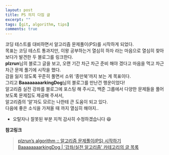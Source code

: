 ```yaml
---
layout: post
title: PS 의지 다짐 글
excerpt: ""
tags: [git, algorithm, tips]
comments: true
---
```


코딩 테스트를 대비하면서 알고리즘 문제풀이(PS)를 시작하게 되었다.<br>
목표는 코딩 테스트 통과지만, 이왕 공부하는거 열심히 하자 라는 마음으로 열심히 찾아보다가 발견한 두 블로그를 링크한다.<br>
**plzrun**님의 블로그 글을 보고, 오랜 기간 차근 차근 준비 해야 겠다고 마음을 먹고 차근 차근 문제 풀기에 시작을 했다. <br>
감을 잃지 않도록 꾸준히 풀면서 소위 ‘종만북’까지 보는 게 목표이다.<br>
그리고 **BaaaaaaaarkingDog**님의 블로그를 만난건 행운이었다!<br>
알고리즘 실전 강좌를 블로그에 포스팅 해 주시고, 백준 그룹에서 다양한 문제들을 풀어보도록 문제집도 제공해 주셔서, <br>
알고리즘의 ‘알’자도 모르는 나한테 큰 도움이 되고 있다.<br>
다음에 좋은 소식을 가져올 때 까지 열심히 해야지..<br>

* 오탈자나 잘못된 부분 지적 감사히 수정하겠습니다 😆<br>

****참고링크****
> [plzrun’s algorithm :: 알고리즘 문제풀이(PS) 시작하기](https://plzrun.tistory.com/entry/%EC%95%8C%EA%B3%A0%EB%A6%AC%EC%A6%98-%EB%AC%B8%EC%A0%9C%ED%92%80%EC%9D%B4PS-%EC%8B%9C%EC%9E%91%ED%95%98%EA%B8%B0)<br>
> [BaaaaaaaarkingDog | ‘강좌/실전 알고리즘’ 카테고리의 글 목록](https://blog.encrypted.gg/category/%EA%B0%95%EC%A2%8C/%EC%8B%A4%EC%A0%84%20%EC%95%8C%EA%B3%A0%EB%A6%AC%EC%A6%98)<br>

